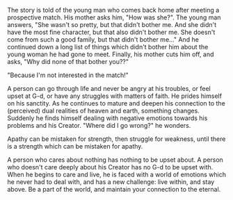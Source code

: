 The story is told of the young man who comes back home after meeting a prospective match. His mother asks
him, "How was she?". The young man answers, "She wasn't so pretty, but that didn't bother me. And she didn't have the
most fine character, but that also didn't bother me. She doesn't come from such a good family, but that didn't bother me..."
And he continued down a long list of things which didn't bother him about the young woman he had gone to meet.
Finally, his mother cuts him off, and asks, "Why did none of that bother you??"

"Because I'm not interested in the match!"

A person can go through life and never be angry at his troubles, or feel upset at G-d, or have any struggles with matters of faith. He prides himself on
his sanctity. As he continues to mature and deepen his connection to the (perceived) dual realities of heaven and earth, something changes.
Suddenly he finds himself dealing with negative emotions towards his problems and his Creator. "Where did I go wrong?" he wonders.

Apathy can be mistaken for strength, then struggle for weakness, until there is a strength which can be mistaken for apathy.

A person who cares about nothing has nothing to be upset about. A person who doesn't care deeply about his Creator has no G-d to be upset with.
When he begins to care and live, he is faced with a world of emotions which he never had to deal with, and has a new challenge: live within, and
stay above. Be a part of the world, and maintain your connection to the eternal.